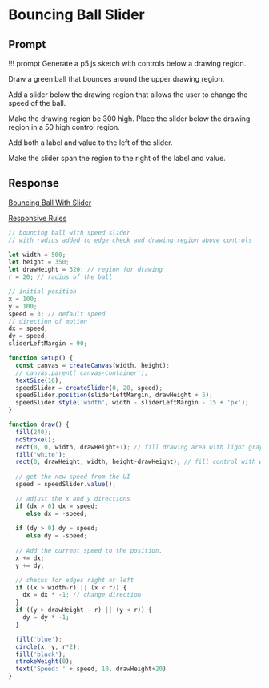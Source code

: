 # Bouncing Ball Slider

## Prompt

!!! prompt
  Generate a p5.js sketch with controls below a drawing region.

  Draw a green ball that bounces around the upper drawing region.

  Add a slider below the drawing region that allows the user to change the speed of the ball.

  Make the drawing region be 300 high.  Place the slider below the drawing region in a 50 high control region.

  Add both a label and value to the left of the slider.

  Make the slider span the region to the right of the label and value.

## Response

[Bouncing Ball With Slider](https://editor.p5js.org/dmccreary/sketches/et2sWNXZb)

[Responsive Rules](https://editor.p5js.org/dmccreary/sketches/icpiK4UjE)

```javascript
// bouncing ball with speed slider
// with radius added to edge check and drawing region above controls

let width = 500;
let height = 350;
let drawHeight = 320; // region for drawing
r = 20; // radius of the ball

// initial position
x = 100;
y = 100;
speed = 3; // default speed
// direction of motion
dx = speed;
dy = speed;
sliderLeftMargin = 90;

function setup() {
  const canvas = createCanvas(width, height);
  // canvas.parent('canvas-container');
  textSize(16);
  speedSlider = createSlider(0, 20, speed);
  speedSlider.position(sliderLeftMargin, drawHeight + 5);
  speedSlider.style('width', width - sliderLeftMargin - 15 + 'px');
}

function draw() {
  fill(240);
  noStroke();
  rect(0, 0, width, drawHeight+1); // fill drawing area with light gray
  fill('white');
  rect(0, drawHeight, width, height-drawHeight); // fill control with white
  
  // get the new speed from the UI
  speed = speedSlider.value();

  // adjust the x and y directions
  if (dx > 0) dx = speed;
     else dx = -speed;
  
  if (dy > 0) dy = speed;
     else dy = -speed;
  
  // Add the current speed to the position.
  x += dx;
  y += dy;

  // checks for edges right or left
  if ((x > width-r) || (x < r)) {
    dx = dx * -1; // change direction
  }
  if ((y > drawHeight - r) || (y < r)) {
    dy = dy * -1;
  }

  fill('blue');
  circle(x, y, r*2);
  fill('black');
  strokeWeight(0);
  text('Speed: ' + speed, 10, drawHeight+20)
}
```